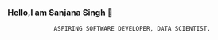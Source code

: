 ### Hello,I am Sanjana Singh 👋

                 ASPIRING SOFTWARE DEVELOPER, DATA SCIENTIST.
<!--
**sanjanasingh31/sanjanasingh31** is a ✨ _special_ ✨ repository because its `README.md` (this file) appears on your GitHub profile.

Here are some ideas to get you started:

- 🔭 I’m currently working on ...
- 🌱 I’m currently learning NLP,ML,DL,Full Stack MERN development
- 👯 I’m looking to collaborate on Challenging Projects
- 🤔 I’m looking for help with ...
- 💬 Ask me about Coding
- 📫 How to reach me: ...
- 😄 Pronouns: ...
- ⚡ Fun fact: ...
-->
